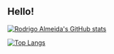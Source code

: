 ## Hello!

[![Rodrigo Almeida's GitHub stats](https://github-readme-stats.vercel.app/api?username=rodrigocalmd&count_private=true&show_icons=true&theme=tokyonight&hide=prs,contribs,issues)](https://github.com/anuraghazra/github-readme-stats)

[![Top Langs](https://github-readme-stats.vercel.app/api/top-langs/?username=rodrigocalmd&layout=compact)](https://github.com/anuraghazra/github-readme-stats)
